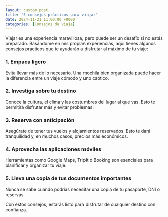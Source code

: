 ```yaml
---
layout: custom_post
title: "5 consejos prácticos para viajar"
date: 2024-11-21 11:00:00 +0000
categories: [Consejos de viaje]
---
```


Viajar es una experiencia maravillosa, pero puede ser un desafío si no estás preparado. Basándome en mis propias experiencias, aquí tienes algunos consejos prácticos que te ayudarán a disfrutar al máximo de tu viaje:

### 1. Empaca ligero
Evita llevar más de lo necesario. Una mochila bien organizada puede hacer la diferencia entre un viaje cómodo y uno caótico.

### 2. Investiga sobre tu destino
Conoce la cultura, el clima y las costumbres del lugar al que vas. Esto te permitirá disfrutar más y evitar problemas.

### 3. Reserva con anticipación
Asegúrate de tener tus vuelos y alojamientos reservados. Esto te dará tranquilidad y, en muchos casos, precios más económicos.

### 4. Aprovecha las aplicaciones móviles
Herramientas como Google Maps, TripIt o Booking son esenciales para planificar y organizar tu viaje.

### 5. Lleva una copia de tus documentos importantes
Nunca se sabe cuándo podrías necesitar una copia de tu pasaporte, DNI o reservas.

Con estos consejos, estarás listo para disfrutar de cualquier destino con confianza.
